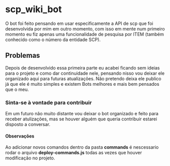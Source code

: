 # scp_wiki_bot
O bot foi feito pensando em usar especificamente a API de scp que foi desenvolvida por mim em outro momento, com isso em mente num primeiro momento eu fiz apenas uma funcionalidade de pesquisa por ITEM (também conhecido como o número da entidade SCP). 

## Problemas
Depois de desenvolvido essa primeira parte eu acabei ficando sem ideias para o projeto e como dar continuidade nele, pensando nisso vou deixar ele organizado aqui para futuras atualizações. Não pretendo deixa ele publico já que ele é muito simples e existem Bots melhores e mais bem pensados que o meu.

### Sinta-se à vontade para contribuir
Em um futuro não muito distante vou deixar o bot organizado e feito para receber atulizações, mas se houver alguém que queria contribuir estarei disposto a conversar.


#### Observações
Ao adicionar novos comandos dentro da pasta **commands** é nescessario rodar o arquivo **deploy-commands.js**
todas as vezes que houver modificação no projeto.
